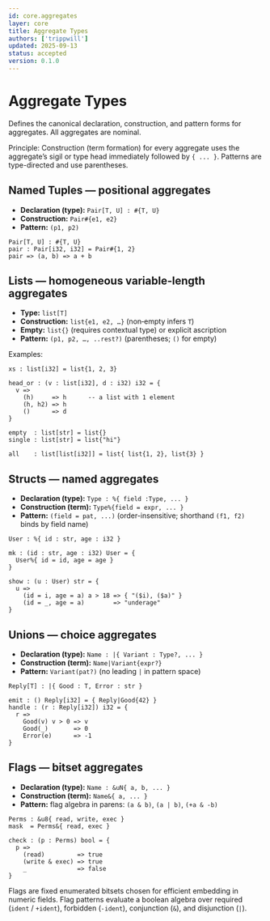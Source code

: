 ```yaml
---
id: core.aggregates
layer: core
title: Aggregate Types
authors: ['trippwill']
updated: 2025-09-13
status: accepted
version: 0.1.0
---
```


# Aggregate Types

Defines the canonical declaration, construction, and pattern forms for aggregates. All aggregates are nominal.

Principle: Construction (term formation) for every aggregate uses the aggregate’s sigil or type head immediately followed by `{ ... }`. Patterns are type-directed and use parentheses.

## Named Tuples — positional aggregates

- **Declaration (type):** `Pair[T, U] : #{T, U}`
- **Construction:** `Pair#{e1, e2}`
- **Pattern:** `(p1, p2)`

```brim
Pair[T, U] : #{T, U}
pair : Pair[i32, i32] = Pair#{1, 2}
pair => (a, b) => a + b
```

## Lists — homogeneous variable‑length aggregates

- **Type:** `list[T]`
- **Construction:** `list{e1, e2, …}` (non‑empty infers `T`)
- **Empty:** `list{}` (requires contextual type) or explicit ascription
- **Pattern:** `(p1, p2, …, ..rest?)` (parentheses; `()` for empty)

Examples:
```brim
xs : list[i32] = list{1, 2, 3}

head_or : (v : list[i32], d : i32) i32 = {
  v =>
    (h)     => h      -- a list with 1 element
    (h, h2) => h
    ()      => d
}

empty  : list[str] = list{}
single : list[str] = list{"hi"}

all    : list[list[i32]] = list{ list{1, 2}, list{3} }
```

## Structs — named aggregates

- **Declaration (type):** `Type : %{ field :Type, ... }`
- **Construction (term):** `Type%{field = expr, ... }`
- **Pattern:** `(field = pat, ...)` (order-insensitive; shorthand `(f1, f2)` binds by field name)

```brim
User : %{ id : str, age : i32 }

mk : (id : str, age : i32) User = {
  User%{ id = id, age = age }
}

show : (u : User) str = {
  u =>
    (id = i, age = a) a > 18 => { "($i), ($a)" }
    (id = _, age = a)        => "underage"
}
```

## Unions — choice aggregates

- **Declaration (type):** `Name : |{ Variant : Type?, ... }`
- **Construction (term):** `Name|Variant{expr?}`
- **Pattern:** `Variant(pat?)` (no leading `|` in pattern space)

```brim
Reply[T] : |{ Good : T, Error : str }

emit : () Reply[i32] = { Reply|Good{42} }
handle : (r : Reply[i32]) i32 = {
  r =>
    Good(v) v > 0 => v
    Good(_)       => 0
    Error(e)      => -1
}
```

## Flags — bitset aggregates

- **Declaration (type):** `Name : &uN{ a, b, ... }`
- **Construction (term):** `Name&{ a, ... }`
- **Pattern:** flag algebra in parens: `(a & b)`, `(a | b)`, `(+a & -b)`

```brim
Perms : &u8{ read, write, exec }
mask  = Perms&{ read, exec }

check : (p : Perms) bool = {
  p =>
    (read)         => true
    (write & exec) => true
    _              => false
}
```

Flags are fixed enumerated bitsets chosen for efficient embedding in numeric fields. Flag patterns evaluate a boolean algebra over required (`ident` / `+ident`), forbidden (`-ident`), conjunction (`&`), and disjunction (`|`).
